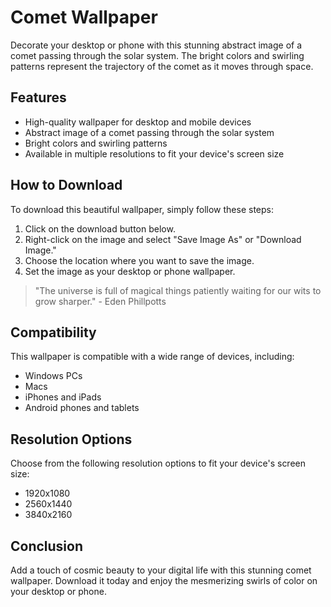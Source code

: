 <!--
Write me markdown content of website with wallpaper:

"An abstract image of a comet passing through the solar system, with bright colors and swirling patterns that represent its trajectory."

The header of the page should not be copy of the text but rather a real content of the website which is using this wallpaper.

- Feel free to use structure like headings, bullets, numbering, blockquotes, paragraphs, horizontal lines, etc.
- You can use formatting like bold or _italic_
- You can include UTF-8 emojis
- Links should be only #hash anchors (and you can refer to the document itself)
- Do not include images
-->

<!--font:Poppins-->

# Comet Wallpaper

Decorate your desktop or phone with this stunning abstract image of a comet passing through the solar system. The bright colors and swirling patterns represent the trajectory of the comet as it moves through space.

## Features

- High-quality wallpaper for desktop and mobile devices
- Abstract image of a comet passing through the solar system
- Bright colors and swirling patterns
- Available in multiple resolutions to fit your device's screen size

## How to Download

To download this beautiful wallpaper, simply follow these steps:

1. Click on the download button below.
2. Right-click on the image and select "Save Image As" or "Download Image."
3. Choose the location where you want to save the image.
4. Set the image as your desktop or phone wallpaper.

> "The universe is full of magical things patiently waiting for our wits to grow sharper." - Eden Phillpotts

## Compatibility

This wallpaper is compatible with a wide range of devices, including:

- Windows PCs
- Macs
- iPhones and iPads
- Android phones and tablets

## Resolution Options

Choose from the following resolution options to fit your device's screen size:

- 1920x1080
- 2560x1440
- 3840x2160

## Conclusion

Add a touch of cosmic beauty to your digital life with this stunning comet wallpaper. Download it today and enjoy the mesmerizing swirls of color on your desktop or phone.
